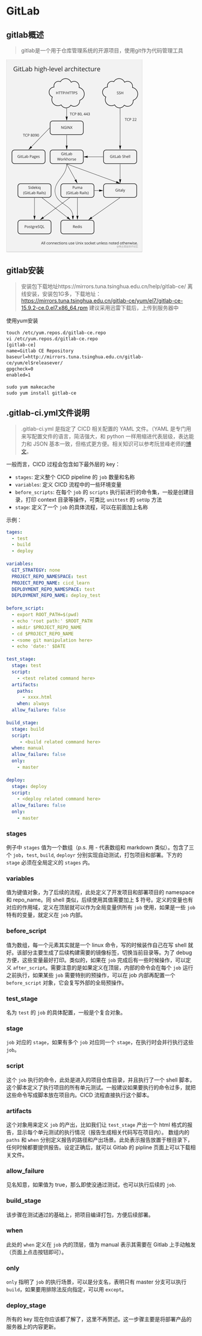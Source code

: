 # GitLab

## gitlab概述

> gitlab是一个用于仓库管理系统的开源项目，使用git作为代码管理工具

<img src="attachments/9d873222dab146459237641940e4fe87tplv-k3u1fbpfcp-zoom-in-crop-mark4536000.webp" alt="img" style="zoom:50%;" />

## gitlab安装

> 安装包下载地址https://mirrors.tuna.tsinghua.edu.cn/help/gitlab-ce/
> 离线安装，安装包1G多，下载地址：https://mirrors.tuna.tsinghua.edu.cn/gitlab-ce/yum/el7/gitlab-ce-15.9.2-ce.0.el7.x86_64.rpm
> 建议采用迅雷下载后，上传到服务器中

使用yum安装

```shell
touch /etc/yum.repos.d/gitlab-ce.repo
vi /etc/yum.repos.d/gitlab-ce.repo
[gitlab-ce]
name=Gitlab CE Repository
baseurl=http://mirrors.tuna.tsinghua.edu.cn/gitlab-ce/yum/el$releasever/
gpgcheck=0
enabled=1

sudo yum makecache
sudo yum install gitlab-ce
```



## .gitlab-ci.yml文件说明

> .gitlab-ci.yml 是指定了 CICD 相关配置的 YAML 文件。（YAML 是专门用来写配置文件的语言，简洁强大，和 python 一样用缩进代表层级，表达能力和 JSON 基本一致，但格式更方便。相关知识可以参考阮昱峰老师的[博文](https://link.zhihu.com/?target=http%3A//www.ruanyifeng.com/blog/2016/07/yaml.html)。

一般而言，CICD 过程会包含如下最外层的 key：

- `stages`: 定义整个 CICD pipeline 的 `job` 数量和名称
- `variables`: 定义 CICD 流程中的一些环境变量
- `before_scripts`: 在每个 `job` 的 `scripts` 执行前进行的命令集，一般是创建目录，打印 context 目录等操作，可类比 `unittest` 的 `setUp` 方法
- `stage`: 定义了一个 `job` 的具体流程，可以在前面加上名称

示例：

```yaml
tages:
  - test
  - build
  - deploy

variables:
  GIT_STRATEGY: none
  PROJECT_REPO_NAMESPACE: test
  PROJECT_REPO_NAME: cicd_learn
  DEPLOYMENT_REPO_NAMESPACE: test
  DEPLOYMENT_REPO_NAME: deploy_test

before_script:
  - export ROOT_PATH=$(pwd)
  - echo 'root path:' $ROOT_PATH
  - mkdir $PROJECT_REPO_NAME
  - cd $PROJECT_REPO_NAME
  - <some git manipulation here>
  - echo 'date:' $DATE

test_stage:
  stage: test
  script:
    - <test related command here>
  artifacts:
    paths:
      - xxxx.html
    when: always
  allow_failure: false

build_stage:
  stage: build
  script:
     - <build related command here>
  when: manual
  allow_failure: false
  only:
    - master

deploy:
  stage: deploy
  script:
    - <deploy related command here>
  allow_failure: false
  only:
    - master
```

### stages

例子中 `stages` 值为一个数组（p.s. 用 - 代表数组和 markdown 类似）。包含了三个 `job`，`test`, `build`, `deployr` 分别实现自动测试，打包项目和部署。下方的 `stage` 必须在全局定义的 `stages` 内。

### variables

值为键值对象，为了后续的流程，此处定义了开发项目和部署项目的 namespace 和 repo_name。同 shell 类似，后续使用其值需要加上 $ 符号。定义的变量也有对应的作用域，定义在顶层就可以作为全局变量供所有 `job` 使用，如果是一些 `job` 特有的变量，就定义在 `job` 内部。

### before_script

值为数组，每一个元素其实就是一个 linux 命令，写的时候装作自己在写 shell 就好。该部分主要生成了后续构建需要的镜像标签，切换当前目录等。为了 debug 方便，这些变量最好打印。类似的，如果在 `job` 完成后有一些时候操作，可以定义 `after_script`。需要注意的是如果定义在顶层，内部的命令会在每个 `job` 运行之前执行，如果某些 `job` 需要特别的预操作，可以在 job 内部再配置一个 `before_script` 对象，它会复写外部的全局预操作。

### test_stage

名为 `test` 的 `job` 的具体配置，一般是个复合对象。

### stage

`job` 对应的 `stage`，如果有多个 `job` 对应同一个 `stage`，在执行时会并行执行这些 `job`。

### script

这个 `job` 执行的命令，此处是进入的项目仓库目录，并且执行了一个 shell 脚本，这个脚本定义了执行项目的所有单元测试。一般建议如果要执行的命令过多，就把这些命令写成脚本放在项目内。CICD 流程直接执行这个脚本。

### artifacts

这个对象用来定义 `job` 的产出，比如我们让 `test_stage` 产出一个 html 格式的报告，显示每个单元测试的执行情况（报告生成相关代码写在项目内）。 数组内的 `paths` 和 `when` 分别定义报告的路径和产出场景。此处表示报告放置于根目录下，任何时候都要提供报告。设定正确后，就可以 Gitlab 的 pipline 页面上可以下载相关文件。

### allow_failure

见名知意，如果值为 true，那么即使没通过测试，也可以执行后续的 `job`.

### build_stage

该步骤在测试通过的基础上，把项目编译打包，方便后续部署。

### when

此处的 `when` 定义在 `job` 内的顶层，值为 manual 表示其需要在 Gitlab 上手动触发（页面上点击按钮即可）。

### only

`only` 指明了 `job` 的执行场景，可以是分支名，表明只有 master 分支可以执行 `build`，如果要用排除法反向指定，可以用 `except`。

### deploy_stage

所有的 key 现在你应该都了解了，这里不再赘述。这一步骤主要是将部署产品的服务器上的内容更新。